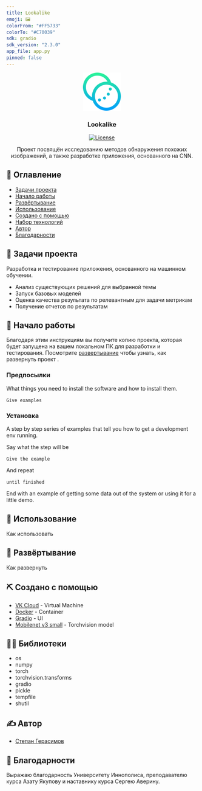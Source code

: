 ```yaml
---
title: Lookalike
emoji: 🖼️
colorFrom: "#FF5733"
colorTo: "#C70039"
sdk: gradio
sdk_version: "2.3.0"
app_file: app.py
pinned: false
---
```


<p align="center">
  <a href="" rel="noopener">
 <img width=100px height=100px src="./resources/ico.svg" alt="Lookalike"></a>
</p>

<h3 align="center">Lookalike</h3>

<div align="center">

[![License](https://img.shields.io/badge/license-MIT-blue.svg)](/LICENSE)

</div>

<p align="center"> Проект посвящён исследованию методов обнаружения похожих изображений, а также разработке приложения, основанного на CNN.
    <br> 
</p>

## 📝 Оглавление

- [Задачи проекта](#about)
- [Начало работы](#getting_started)
- [Развёртывание](#deployment)
- [Использование](#usage)
- [Создано с помощью](#built_using)
- [Набор технологий](#technologies)
- [Автор](#author)
- [Благодарности](#acknowledgement)

## 🧐 Задачи проекта <a name = "about"></a>

Разработка и тестирование приложения, основанного на машинном обучении.

- Анализ существующих решений для выбранной темы
- Запуск базовых моделей
- Оценка качества результата по релевантным для задачи метрикам
- Получение отчетов по результатам


## 🏁 Начало работы  <a name = "getting_started"></a>

Благодаря этим инструкциям вы получите копию проекта, которая будет запущена на вашем локальном ПК для разработки и тестирования. Посмотрите [развертывание](#deployment) чтобы узнать, как развернуть проект .

### Предпосылки

What things you need to install the software and how to install them.

```
Give examples
```

### Установка

A step by step series of examples that tell you how to get a development env running.

Say what the step will be

```
Give the example
```

And repeat

```
until finished
```

End with an example of getting some data out of the system or using it for a little demo.


## 🎈 Использование <a name="usage"></a>

Как использовать

## 🚀 Развёртывание <a name = "deployment"></a>

Как развернуть

## ⛏️ Создано с помощью <a name = "built_using"></a>

- [VK Cloud](https://cloud.vk.com/) - Virtual Machine
- [Docker](https://www.docker.com/) - Container
- [Gradio](https://www.gradio.app/) - UI
- [Mobilenet v3 small](https://pytorch.org/vision/main/models/generated/torchvision.models.mobilenet_v3_small.html) - Torchvision model

## 👨‍💻 Библиотеки <a name = "technologies"></a>

- os
- numpy
- torch
- torchvision.transforms
- gradio
- pickle
- tempfile
- shutil

## ✍️ Автор <a name = "author"></a>

- [Степан Герасимов](https://t.me/ninjaaaaa999)

## 🎉 Благодарности <a name = "acknowledgement"></a>

Выражаю благодарность Университету Иннополиса, преподавателю курса Азату Якупову и наставнику курса Сергею Аверину.